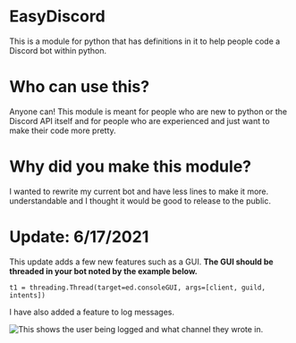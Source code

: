# EasyDiscord
This is a module for python that has definitions in it to help people code a Discord bot within python.
# Who can use this?
Anyone can! This module is meant for people who are new to python or the Discord API itself and for people who are
experienced and just want to make their code more pretty.
# Why did you make this module?
I wanted to rewrite my current bot and have less lines to make it more.
understandable and I thought it would be good to release to the public.

# Update: 6/17/2021
This update adds a few new features such as a GUI.
**The GUI should be threaded in your bot noted by the example below.**

`t1 = threading.Thread(target=ed.consoleGUI, args=[client, guild, intents])`


I have also added a feature to log messages.

![This shows the user being logged and what channel they wrote in.](https://media.discordapp.net/attachments/832275753793224724/854933196625149992/LoggingMessagesEdited.png)